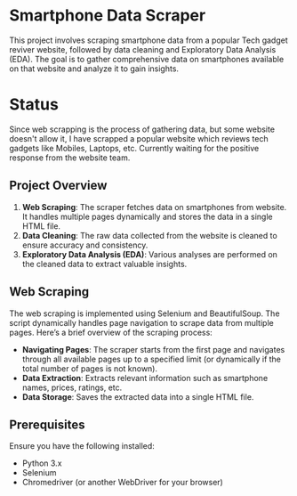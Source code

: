 # Smartphone Data Scraper

This project involves scraping smartphone data from a popular Tech gadget reviver website, followed by data cleaning and Exploratory Data Analysis (EDA). The goal is to gather comprehensive data on smartphones available on that website and analyze it to gain insights.

# Status

Since web scrapping is the process of gathering data, but some website doesn't allow it, I have scrapped a popular website which reviews tech gadgets like Mobiles, Laptops, etc. Currently waiting for the positive response from the website team.

## Project Overview

1. **Web Scraping**: The scraper fetches data on smartphones from website. It handles multiple pages dynamically and stores the data in a single HTML file.
2. **Data Cleaning**: The raw data collected from the website is cleaned to ensure accuracy and consistency.
3. **Exploratory Data Analysis (EDA)**: Various analyses are performed on the cleaned data to extract valuable insights.

## Web Scraping

The web scraping is implemented using Selenium and BeautifulSoup. The script dynamically handles page navigation to scrape data from multiple pages. Here’s a brief overview of the scraping process:

- **Navigating Pages**: The scraper starts from the first page and navigates through all available pages up to a specified limit (or dynamically if the total number of pages is not known).
- **Data Extraction**: Extracts relevant information such as smartphone names, prices, ratings, etc.
- **Data Storage**: Saves the extracted data into a single HTML file.

## Prerequisites

Ensure you have the following installed:

- Python 3.x
- Selenium
- Chromedriver (or another WebDriver for your browser)
